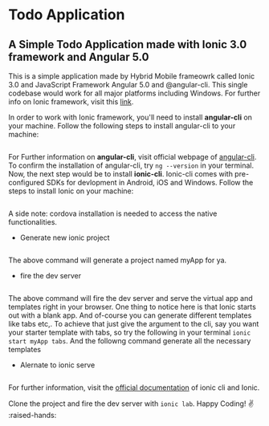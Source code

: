Todo Application
=================

A Simple Todo Application made with Ionic 3.0 framework and Angular 5.0
------------------------------------------------------

This is a simple application made by Hybrid Mobile frameowrk called Ionic 3.0 and JavaScript Framework Angular 5.0 and @angular-cli. This single codebase would work for all major platforms including Windows. For further info on Ionic framework, visit this [link](https://ionicframework.com/).

In order to work with Ionic framework, you'll need to install **angular-cli** on your machine. Follow the following steps to install angular-cli to your machine:

```    npm install -g @angular/cli
```

For Further information on **angular-cli**, visit official webpage of [angular-cli](https://cli.angular.io/). To confirm the installation of angular-cli, try `ng --version` in your terminal. Now, the next step would be to install **ionic-cli**. Ionic-cli comes with pre-configured SDKs for devlopment in Android, iOS and Windows. Follow the steps to install Ionic on your machine:

```    npm install -g cordova ionic
```

A side note: cordova installation is needed to access the native functionalities.

* Generate new ionic project

```    ionic start myApp
```

The above command will generate a project named myApp for ya.

* fire the dev server

```    ionic serve
```

The above command will fire the dev server and serve the virtual app and templates right in your browser. One thing to notice here is that Ionic starts out with a blank app. And of-course you can generate different templates like tabs etc,. To achieve that just give the argument to the cli, say you want your starter template with tabs, so try the following in your terminal `ionic start myApp tabs`. And the followng command generate all the necessary templates

* Alernate to ionic serve

```    ionic lab
```

For further information, visit the [official documentation](https://ionicframework.com/getting-started/) of ionic cli and Ionic.

Clone the project and fire the dev server with `ionic lab`. Happy Coding! :v: :raised-hands: